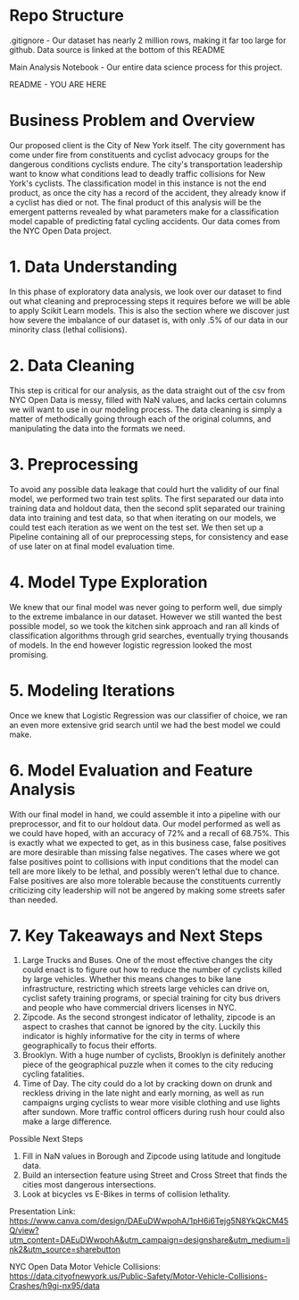 # Repo Structure

.gitignore - Our dataset has nearly 2 million rows, making it far too large for github. Data source is linked at the bottom of this README

Main Analysis Notebook - Our entire data science process for this project. 

README - YOU ARE HERE


# Business Problem and Overview

Our proposed client is the City of New York itself. The city government has come under fire from constituents and cyclist advocacy groups for the dangerous conditions cyclists endure. The city's transportation leadership want to know what conditions lead to deadly traffic collisions for New York's cyclists. The classification model in this instance is not the end product, as once the city has a record of the accident, they already know if a cyclist has died or not. The final product of this analysis will be the emergent patterns revealed by what parameters make for a classification model capable of predicting fatal cycling accidents. Our data comes from the NYC Open Data project.

# 1. Data Understanding

In this phase of exploratory data analysis, we look over our dataset to find out what cleaning and preprocessing steps it requires before we will be able to apply Scikit Learn models. This is also the section where we discover just how severe the imbalance of our dataset is, with only .5% of our data in our minority class (lethal collisions).

# 2. Data Cleaning

This step is critical for our analysis, as the data straight out of the csv from NYC Open Data is messy, filled with NaN values, and lacks certain columns we will want to use in our modeling process. The data cleaning is simply a matter of methodically going through each of the original columns, and manipulating the data into the formats we need. 

# 3. Preprocessing

To avoid any possible data leakage that could hurt the validity of our final model, we performed two train test splits. The first separated our data into training data and holdout data, then the second split separated our training data into training and test data, so that when iterating on our models, we could test each iteration as we went on the test set. We then set up a Pipeline containing all of our preprocessing steps, for consistency and ease of use later on at final model evaluation time. 

# 4. Model Type Exploration

We knew that our final model was never going to perform well, due simply to the extreme imbalance in our dataset. However we still wanted the best possible model, so we took the kitchen sink approach and ran all kinds of classification algorithms through grid searches, eventually trying thousands of models. In the end however logistic regression looked the most promising. 

# 5. Modeling Iterations

Once we knew that Logistic Regression was our classifier of choice, we ran an even more extensive grid search until we had the best model we could make. 

# 6. Model Evaluation and Feature Analysis 

With our final model in hand, we could assemble it into a pipeline with our preprocessor, and fit to our holdout data. Our model performed as well as we could have hoped, with an accuracy of 72% and a recall of 68.75%. This is exactly what we expected to get, as in this business case, false positives are more desirable than missing false negatives. The cases where we got false positives point to collisions with input conditions that the model can tell are more likely to be lethal, and possibly weren't lethal due to chance. False positives are also more tolerable because the constituents currently criticizing city leadership will not be angered by making some streets safer than needed. 

# 7. Key Takeaways and Next Steps

1. Large Trucks and Buses. One of the most effective changes the city could enact is to figure out how to reduce the number of cyclists killed by large vehicles. Whether this means changes to bike lane infrastructure, restricting which streets large vehicles can drive on, cyclist safety training programs, or special training for city bus drivers and people who have commercial drivers licenses in NYC. 
2. Zipcode. As the second strongest indicator of lethality, zipcode is an aspect to crashes that cannot be ignored by the city. Luckily this indicator is highly informative for the city in terms of where geographically to focus their efforts. 
3. Brooklyn. With a huge number of cyclists, Brooklyn is definitely another piece of the geographical puzzle when it comes to the city reducing cycling fatalities. 
4. Time of Day. The city could do a lot by cracking down on drunk and reckless driving in the late night and early morning, as well as run campaigns urging cyclists to wear more visible clothing and use lights after sundown. More traffic control officers during rush hour could also make a large difference. 

Possible Next Steps
1. Fill in NaN values in Borough and Zipcode using latitude and longitude data. 
2. Build an intersection feature using Street and Cross Street that finds the cities most dangerous intersections. 
3. Look at bicycles vs E-Bikes in terms of collision lethality. 


Presentation Link: https://www.canva.com/design/DAEuDWwpohA/1pH6i6Tejg5N8YkQkCM45Q/view?utm_content=DAEuDWwpohA&utm_campaign=designshare&utm_medium=link2&utm_source=sharebutton

NYC Open Data Motor Vehicle Collisions: https://data.cityofnewyork.us/Public-Safety/Motor-Vehicle-Collisions-Crashes/h9gi-nx95/data
